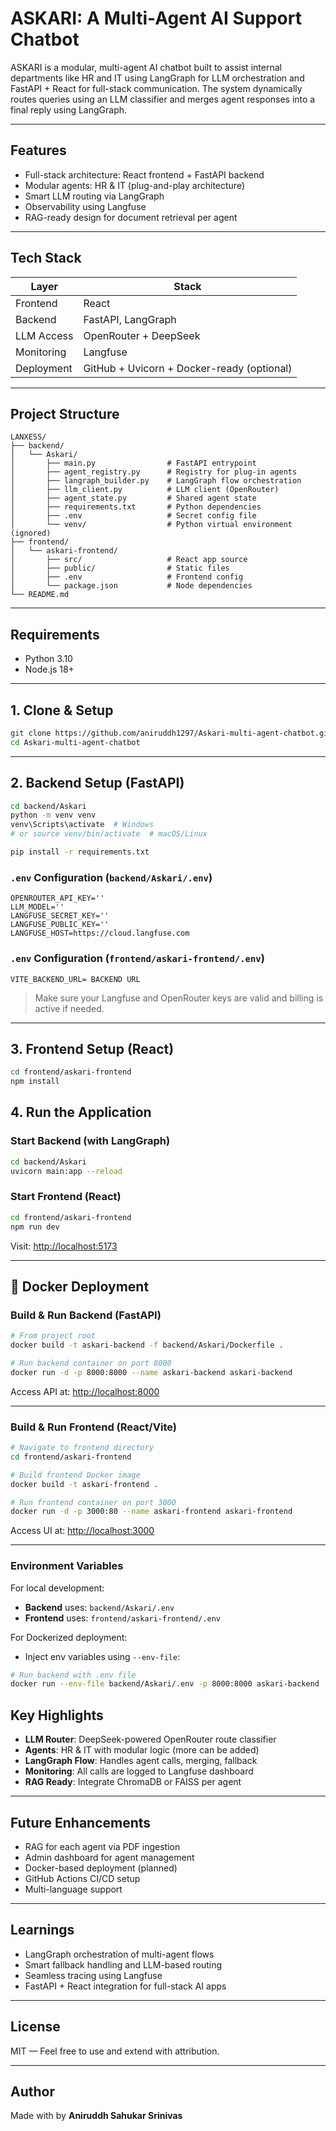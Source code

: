 #  ASKARI: A Multi-Agent AI Support Chatbot

ASKARI is a modular, multi-agent AI chatbot built to assist internal departments like HR and IT using LangGraph for LLM orchestration and FastAPI + React for full-stack communication. The system dynamically routes queries using an LLM classifier and merges agent responses into a final reply using LangGraph.

---

##  Features

-  Full-stack architecture: React frontend + FastAPI backend
-  Modular agents: HR & IT (plug-and-play architecture)
-  Smart LLM routing via LangGraph
-  Observability using Langfuse
-  RAG-ready design for document retrieval per agent

---

##  Tech Stack

| Layer      | Stack                         |
|------------|-------------------------------|
| Frontend   | React     |
| Backend    | FastAPI, LangGraph            |
| LLM Access | OpenRouter + DeepSeek         |
| Monitoring | Langfuse                      |
| Deployment | GitHub + Uvicorn + Docker-ready (optional) |

---

##  Project Structure

```
LANXESS/
├── backend/
│   └── Askari/
│       ├── main.py                # FastAPI entrypoint
│       ├── agent_registry.py      # Registry for plug-in agents
│       ├── langraph_builder.py    # LangGraph flow orchestration
│       ├── llm_client.py          # LLM client (OpenRouter)
│       ├── agent_state.py         # Shared agent state
│       ├── requirements.txt       # Python dependencies
│       ├── .env                   # Secret config file
│       └── venv/                  # Python virtual environment (ignored)
├── frontend/
│   └── askari-frontend/
│       ├── src/                   # React app source
│       ├── public/                # Static files
│       ├── .env                   # Frontend config
│       └── package.json           # Node dependencies
└── README.md
```

---

##  Requirements

-  Python 3.10
-  Node.js 18+

---

##  1. Clone & Setup

```bash
git clone https://github.com/aniruddh1297/Askari-multi-agent-chatbot.git
cd Askari-multi-agent-chatbot
```

---

##  2. Backend Setup (FastAPI)

```bash
cd backend/Askari
python -m venv venv
venv\Scripts\activate  # Windows
# or source venv/bin/activate  # macOS/Linux

pip install -r requirements.txt
```

###  `.env` Configuration (`backend/Askari/.env`)

```env
OPENROUTER_API_KEY=''
LLM_MODEL=''
LANGFUSE_SECRET_KEY=''
LANGFUSE_PUBLIC_KEY=''
LANGFUSE_HOST=https://cloud.langfuse.com
```

###  `.env` Configuration (`frontend/askari-frontend/.env`)

```env
VITE_BACKEND_URL= BACKEND URL
```

>  Make sure your Langfuse and OpenRouter keys are valid and billing is active if needed.

---

##  3. Frontend Setup (React)

```bash
cd frontend/askari-frontend
npm install
```

##  4. Run the Application

###  Start Backend (with LangGraph)

```bash
cd backend/Askari
uvicorn main:app --reload
```

###  Start Frontend (React)

```bash
cd frontend/askari-frontend
npm run dev
```

Visit: [http://localhost:5173](http://localhost:5173)

---

## 🐳 Docker Deployment

###  Build & Run Backend (FastAPI)

```bash
# From project root
docker build -t askari-backend -f backend/Askari/Dockerfile .

# Run backend container on port 8000
docker run -d -p 8000:8000 --name askari-backend askari-backend
```

 Access API at: [http://localhost:8000](http://localhost:8000)

---

###  Build & Run Frontend (React/Vite)

```bash
# Navigate to frontend directory
cd frontend/askari-frontend

# Build frontend Docker image
docker build -t askari-frontend .

# Run frontend container on port 3000
docker run -d -p 3000:80 --name askari-frontend askari-frontend
```

Access UI at: [http://localhost:3000](http://localhost:3000)

---

###  Environment Variables

For local development:

- **Backend** uses: `backend/Askari/.env`
- **Frontend** uses: `frontend/askari-frontend/.env`

For Dockerized deployment:

- Inject env variables using `--env-file`:

```bash
# Run backend with .env file
docker run --env-file backend/Askari/.env -p 8000:8000 askari-backend
```
##  Key Highlights

-  **LLM Router**: DeepSeek-powered OpenRouter route classifier
-  **Agents**: HR & IT with modular logic (more can be added)
-  **LangGraph Flow**: Handles agent calls, merging, fallback
-  **Monitoring**: All calls are logged to Langfuse dashboard
-  **RAG Ready**: Integrate ChromaDB or FAISS per agent

---

##  Future Enhancements

-  RAG for each agent via PDF ingestion
-  Admin dashboard for agent management
-  Docker-based deployment (planned)
-  GitHub Actions CI/CD setup
-  Multi-language support

---

## Learnings

- LangGraph orchestration of multi-agent flows
- Smart fallback handling and LLM-based routing
- Seamless tracing using Langfuse
- FastAPI + React integration for full-stack AI apps

---

##  License

MIT — Feel free to use and extend with attribution.

---

##  Author

Made with by **Aniruddh Sahukar Srinivas**
